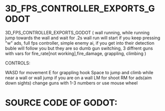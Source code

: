 # 3D_FPS_CONTROLLER_EXPORTS_GODOT

3D_FPS_CONTROLLER_EXPORTS_GODOT (
wall running, while running jump towards the wall and wait for .2s wall run will start if you keep pressing "w"
ads,
full fps controller,
simple enemy ai, if you get into their detection buble will follow you but they are so dumb
gun switching, 
3 diffrent guns with vars for fire_rate[not working],fire_damage,
grappling, 
climbing
)

CONTROLS:

WASD for movement
E for grappling hook
Space to jump and climb while near a wall or wall jump if you are on a wall
LM for shoot
RM for ads(aim down sights)
change guns with 1-3 numbers or use mouse wheel

# SOURCE CODE OF GODOT:

